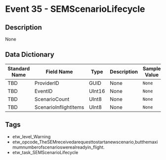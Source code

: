 # Event 35 - SEMScenarioLifecycle

## Description
None

## Data Dictionary
|Standard Name|Field Name|Type|Description|Sample Value|
|---|---|---|---|---|
|TBD|ProviderID|GUID|None|`None`|
|TBD|EventID|UInt16|None|`None`|
|TBD|ScenarioCount|UInt8|None|`None`|
|TBD|ScenarioInflightItems|UInt8|None|`None`|

## Tags
* etw_level_Warning
* etw_opcode_TheSEMreceivedarequesttostartanewscenario,butthemaximumnumberofscenarioswerealreadyin_flight.
* etw_task_SEMScenarioLifecycle